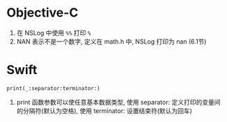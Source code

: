 # Objective-C

1. 在 NSLog 中使用 `%%` 打印 `%`
2. NAN 表示不是一个数字, 定义在 math.h 中, NSLog 打印为 nan (6.1节)

# Swift

```
print(_:separator:terminator:)
```
1. print 函数参数可以使任意基本数据类型, 使用 separator: 定义打印的变量间的分隔符(默认为空格), 使用 terminator: 设置结束符(默认为回车)
